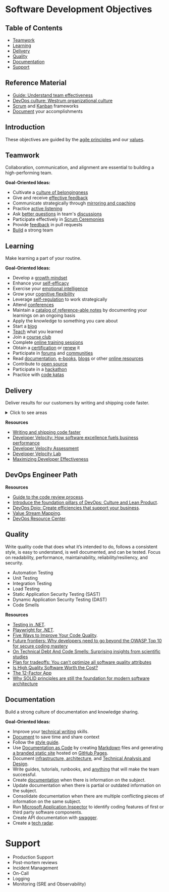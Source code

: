 # Software Development Objectives

## Table of Contents

- [Teamwork](#teamwork)
- [Learning](#learning)
- [Delivery](#delivery)
- [Quality](#quality)
- [Documentation](#documentation)
- [Support](#support)

## Reference Material
- [Guide: Understand team effectiveness](https://rework.withgoogle.com/guides/understanding-team-effectiveness/steps/foster-psychological-safety)
- [DevOps culture: Westrum organizational culture](https://cloud.google.com/architecture/devops/devops-culture-westrum-organizational-culture)
- [Scrum](https://scrumguides.org/scrum-guide.html) and [Kanban](https://www.scrum.org/resources/kanban-guide-scrum-teams) frameworks
- [Document](https://github.com/readme/guides/document-success) your accomplishments

## Introduction

These objectives are guided by the [agile principles](https://agilemanifesto.org/principles.html) and our [values]().


## Teamwork

Collaboration, communication, and alignment are essential to building a high-performing team.

**Goal-Oriented Ideas:**

- Cultivate a [culture of belongingness](https://docs.microsoft.com/en-us/learn/modules/cultivate-culture-belongingness/)
- Give and receive [effective feedback](https://docs.microsoft.com/en-us/learn/modules/give-receive-effective-feedback/)
- Communicate strategically through [mirroring and coaching](https://docs.microsoft.com/en-us/learn/modules/communicate-strategically-mirror-coach/)
- Practice [active listening](https://docs.microsoft.com/en-us/learn/modules/practice-active-listening/)
- Ask [better questions](https://stackoverflow.com/help/how-to-ask) in team's [discussions](https://docs.github.com/en/discussions)
- Participate effectively in [Scrum Ceremonies](https://www.youtube.com/playlist?list=PLaD4FvsFdarT0B2yi9byhKWYX1YmrkrpC)
- Provide [feedback](https://google.github.io/eng-practices/review) in pull requests
- [Build](https://www.atlassian.com/team-playbook) a strong team



## Learning

Make learning a part of your routine.

**Goal-Oriented Ideas:**

- Develop a [growth mindset](https://docs.microsoft.com/en-us/learn/modules/develop-growth-mindset/)
- Enhance your [self-efficacy](https://docs.microsoft.com/en-us/learn/modules/enhance-self-efficacy/)
- Exercise your [emotional intelligence](https://docs.microsoft.com/en-us/learn/modules/exercise-your-emotional-intelligence/)
- Grow your [cognitive flexibility](https://docs.microsoft.com/en-us/learn/modules/grow-cognitive-flexibility/)
- Leverage [self-regulation](https://docs.microsoft.com/en-us/learn/modules/self-regulation-work-strategically/) to work strategically
- Attend [conferences](conferences.md)
- Maintain a [catalog of reference-able notes](https://github.com/readme/guides/private-documentation) by documenting your learnings on an ongoing basis
- Apply the knowledge to something you care about
- Start a [blog](https://stackoverflow.blog/2021/08/09/how-writing-can-advance-your-career-as-a-developer/)
- [Teach](https://github.com/readme/guides/public-documentation) what you learned
- Join a [course club](https://learning.linkedin.com/course-club)
- Complete [online training sessions](https://docs.microsoft.com/en-us/learn/)
- Obtain a [certification](https://docs.microsoft.com/en-us/learn/certifications/certification-process-overview) or [renew](https://docs.microsoft.com/en-us/learn/certifications/renew-your-microsoft-certification) it
- Participate in [forums](https://docs.microsoft.com/en-us/answers/products/dotnet) and [communities](https://techcommunity.microsoft.com/t5/net/ct-p/dotnet)
- Read [documentation](https://docs.microsoft.com/en-us/dotnet/), [e-books](https://azure.microsoft.com/en-us/resources/whitepapers/search/?type=EBookResource), [blogs](https://devblogs.microsoft.com/) or other [online resources](https://azure.microsoft.com/en-us/resources)
- Contribute to [open source](https://stackoverflow.blog/2020/08/03/getting-started-with-contributing-to-open-source/)
- Participate in a [hackathon](https://www.agorize.com/en/challenges?group=3)
- Practice with [code katas](https://www.codewars.com/)

## Delivery

Deliver results for our customers by writing and shipping code faster.

<details>
  <summary>Click to see areas</summary>
  
* Developer Productivity
* CI/CD Pipelines
* Release
* Reusing Code
* Coordinating and Merging Pull Requests

</details>

**Resources**

* [Writing and shipping code faster](https://octoverse.github.com/writing-code-faster/)
* [Developer Velocity: How software excellence fuels business performance](https://www.mckinsey.com/industries/technology-media-and-telecommunications/our-insights/developer-velocity-how-software-excellence-fuels-business-performance)
* [Developer Velocity Assessment](https://developervelocityassessment.com/)
* [Developer Velocity Lab](https://www.microsoft.com/en-us/research/group/developer-velocity-lab/)
* [Maximizing Developer Effectiveness](https://martinfowler.com/articles/developer-effectiveness.html)

## DevOps Engineer Path

**Resources**

* [Guide to the code review process](https://www.pluralsight.com/blog/tutorials/code-review).
* [Introduce the foundation pillars of DevOps: Culture and Lean Product](https://docs.microsoft.com/en-us/learn/modules/introduce-foundation-pillars-devops/).
* [DevOps Dojo: Create efficiencies that support your business](https://docs.microsoft.com/en-us/learn/paths/devops-dojo-white-belt-foundation/).
* [Value Stream Mapping](https://www.atlassian.com/continuous-delivery/principles/value-stream-mapping).
* [DevOps Resource Center](https://docs.microsoft.com/en-us/devops).

## Quality

Write quality code that does what it’s intended to do, follows a consistent style, is easy to understand, is well documented, and can be tested. 
Focus on readability, performance, maintainability, reliability/resiliency, and security.
  
* Automation Testing
* Unit Testing
* Integration Testing
* Load Testing
* Static Application Security Testing (SAST)
* Dynamic Application Security Testing (DAST)
* Code Smells

**Resources**

* [Testing in .NET](https://docs.microsoft.com/en-us/dotnet/core/testing/).
* [Playwright for .NET](https://playwright.dev/dotnet/docs/intro).
* [Five Ways to Improve Your Code Quality](https://blog.sonatype.com/five-ways-to-improve-your-code-quality).
* [Future frontiers: Why developers need to go beyond the OWASP Top 10 for secure coding mastery](https://discover.securecodewarrior.com/OWASP-Top-10-and-beyond-whitepaper.html)
* [On Technical Debt And Code Smells: Surprising insights from scientific studies](https://www.scrum.org/resources/blog/technical-debt-and-code-smells-surprising-insights-scientific-studies)
* [Plan for tradeoffs: You can’t optimize all software quality attributes](https://stackoverflow.blog/2022/01/17/plan-for-tradeoffs-you-cant-optimize-all-software-quality-attributes)
* [Is High Quality Software Worth the Cost?](https://martinfowler.com/articles/is-quality-worth-cost.html)
* [The 12-Factor App](https://12factor.net/)
* [Why SOLID principles are still the foundation for modern software architecture](https://stackoverflow.blog/2021/11/01/why-solid-principles-are-still-the-foundation-for-modern-software-architecture/)

## Documentation

Build a strong culture of documentation and knowledge sharing.

**Goal-Oriented Ideas:**

- Improve your [technical writing](https://developers.google.com/tech-writing) skills.
- [Document](https://github.com/readme/guides/code-as-documentation) to save time and share context
- Follow the [style guide](https://google.github.io/eng-practices/review).
- Use [Documentation as Code](https://www.docslikecode.com/) by creating [Markdown](https://guides.github.com/features/mastering-markdown) files and generating [a branded static site](https://squidfunk.github.io/mkdocs-material) hosted on [GitHub Pages](https://pages.github.com/).
- Document [infrastructure, architecture](https://www.archimatetool.com/), and [Technical Analysis and Design](https://plantuml.com/).
- Write guides, tutorials, runbooks, and [anything](https://about.gitlab.com/company/culture/all-remote/handbook-first-documentation) that will make the team successful.
- Create [documentation](https://octoverse.github.com/creating-documentation) when there is information on the subject.
- Update documentation when there is partial or outdated information on the subject.
- Consolidate documentation when there are multiple conflicting pieces of information on the same subject.
- Run [Microsoft Application Inspector](https://github.com/Microsoft/ApplicationInspector) to identify coding features of first or third party software components.
- Create API documentation with [swagger](https://swagger.io/).
- Create a [tech radar](https://radar.thoughtworks.com/).

# Support

* Production Support
* Post-mortem reviews
* Incident Management
* On-Call
* Logging
* Monitoring (SRE and Observability)

